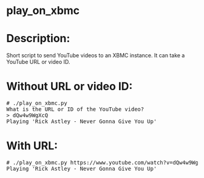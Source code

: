 play_on_xbmc
======

# Description:
Short script to send YouTube videos to an XBMC instance. It can take a YouTube URL or video ID.

# Without URL or video ID:
<pre>
# ./play_on_xbmc.py 
What is the URL or ID of the YouTube video?
> dQw4w9WgXcQ
Playing 'Rick Astley - Never Gonna Give You Up'
</pre>

# With URL:
<pre>
# ./play_on_xbmc.py https://www.youtube.com/watch?v=dQw4w9WgXcQ
Playing 'Rick Astley - Never Gonna Give You Up'
</pre>
